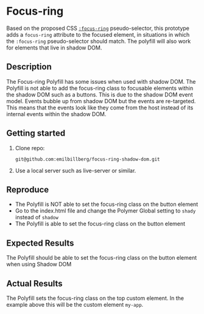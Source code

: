 # Focus-ring

Based on the proposed CSS [`:focus-ring`](https://drafts.csswg.org/selectors-4/#the-focusring-pseudo) pseudo-selector, this prototype adds a `focus-ring` attribute to the focused element, in situations in which the `:focus-ring` pseudo-selector should match. The polyfill will also work for elements that live in shadow DOM.

## Description
The Focus-ring Polyfill has some issues when used with shadow DOM. The Polyfill is not able to add the focus-ring class to focusable elements within the shadow DOM such as a buttons. This is due to the shadow DOM event model. Events bubble up from shadow DOM but the events are re-targeted. This means that the events look like they come from the host instead of its internal events within the shadow DOM.

## Getting started
1. Clone repo:
    ```
    git@github.com:emilbillberg/focus-ring-shadow-dom.git
    ```
2. Use a local server such as live-server or similar.

## Reproduce
- The Polyfill is NOT able to set the focus-ring class on the button element
- Go to the index.html file and change the Polymer Global setting to `shady` instead of `shadow`
- The Polyfill is able to set the focus-ring class on the button element

## Expected Results
The Polyfill should be able to set the focus-ring class on the button element when using Shadow DOM

## Actual Results
The Polyfill sets the focus-ring class on the top custom element. In the example above this will be the custom element `my-app`.
